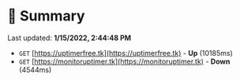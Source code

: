 # 📖 Summary
Last updated: **1/15/2022, 2:44:48 PM**

- `GET` [https://uptimerfree.tk](https://uptimerfree.tk) - **Up** (10185ms)
- `GET` [https://monitoruptimer.tk](https://monitoruptimer.tk) - **Down** (4544ms)
